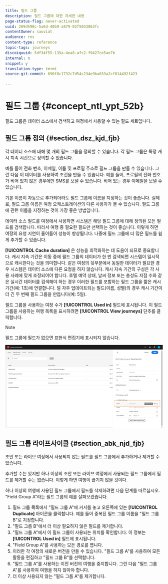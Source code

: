 ```yaml
---
title: 필드 그룹
description: 필드 그룹에 대한 자세한 내용
page-status-flag: never-activated
uuid: 269d590c-5a6d-40b9-a879-02f5033863fc
contentOwner: sauviat
audience: rns
content-type: reference
topic-tags: journeys
discoiquuid: 5df34f55-135a-4ea8-afc2-f9427ce5ae7b
internal: n
snippet: y
translation-type: tm+mt
source-git-commit: 690f8c1732c7d54c234e9ba633a2cf014492f423

---
```




# 필드 그룹 {#concept_ntl_ypt_52b}

필드 그룹은 데이터 소스에서 검색하고 여정에서 사용할 수 있는 필드 세트입니다.

## 필드 그룹 정의 {#section_dsz_kjd_fjb}

각 데이터 소스에 대해 몇 개의 필드 그룹을 정의할 수 있습니다. 각 필드 그룹은 특정 캐시 지속 시간으로 정의할 수 있습니다.

예를 들어 전화 번호, 이메일, 이름 및 프로필 주소로 필드 그룹을 만들 수 있습니다. 그런 다음 이 데이터를 사용하여 조건을 만들 수 있습니다. 예를 들어, 프로필의 전화 번호가 비어 있지 않은 경우에만 SMS를 보낼 수 있습니다. 비어 있는 경우 이메일을 보낼 수 있습니다.

기본 이름이 자동으로 추가되더라도 필드 그룹에 이름을 지정하는 것이 좋습니다. 실제로, 필드 그룹 이름은 여정 오케스트레이션의 다른 사용자가 볼 수 있습니다. 필드 그룹에 관련 이름을 지정하는 것이 가장 좋은 방법입니다.

데이터 소스 필드를 여정에서 사용하면 시스템은 해당 필드 그룹에 대해 정의된 모든 필드를 검색합니다. 따라서 여행 중 필요한 필드만 선택하는 것이 좋습니다. 이렇게 하면 여정의 요청 지연이 줄어들어 성능이 향상됩니다. 나중에 필드 그룹에 더 많은 필드를 쉽게 추가할 수 있습니다.

**[!UICONTROL Cache duration]** 은 성능을 최적화하는 데 도움이 되므로 중요합니다. 캐시 지속 기간은 이동 중에 필드 그룹의 데이터가 한 번 검색되면 시스템이 일시적으로 캐시한다는 것을 의미합니다. 같은 여정의 뒷부분에서 동일한 데이터가 필요한 경우 시스템은 데이터 소스에 다른 요청을 하지 않습니다. 캐시 지속 기간의 구성은 각 사용 사례에 맞게 조정되어야 합니다. 호텔 예약 상태, 날씨 정보 또는 충성도 지점 수와 같은 실시간 데이터를 검색해야 하는 경우 이러한 필드를 포함하는 필드 그룹을 짧은 캐시 기간(예: 1초)에 연결합니다. 덜 자주 업데이트되는 필드(이름, 성별)의 경우 캐시 기간이 더 긴 두 번째 필드 그룹을 만듭니다(예: 5일).

필드 그룹을 사용하는 여정 수가 **[!UICONTROL Used in]** 필드에 표시됩니다. 이 필드 그룹을 사용하는 여행 목록을 표시하려면 **[!UICONTROL View journeys]** 단추를 클릭합니다.

>[!NOTE]
>
>필드 그룹에 필드가 없으면 표현식 편집기에 표시되지 않습니다.

![](../assets/journey3bis.png)

## 필드 그룹 라이프사이클 {#section_abk_njd_fjb}

초안 또는 라이브 여정에서 사용되지 않는 필드를 필드 그룹에서 추가하거나 제거할 수 있습니다.

추가할 수는 있지만 하나 이상의 초안 또는 라이브 여정에서 사용되는 필드 그룹에서 필드를 제거할 수는 없습니다. 이렇게 하면 여행이 끊기지 않을 것이다.

하나 이상의 여행에 사용된 필드 그룹에서 필드를 삭제하려면 다음 단계를 따르십시오. &quot;Field Group A&quot;라는 필드 그룹의 예를 살펴보겠습니다.

1. 필드 그룹 목록에서 &quot;필드 그룹 A&quot;에 커서를 놓고 오른쪽에 있는 **[!UICONTROL Duplicate]** 아이콘을 클릭합니다. 예를 들어 중복된 필드 그룹 이름을 &quot;필드 그룹 B&quot;로 지정합니다.
1. &quot;필드 그룹 B&quot;에서 더 이상 필요하지 않은 필드를 제거합니다.
1. &quot;필드 그룹 A&quot;에서 이 필드 그룹이 사용되는 위치를 확인합니다. 이 정보는 **[!UICONTROL Used in]** 필드에 표시됩니다.
1. &quot;Field Group A&quot;를 사용하는 모든 경로를 엽니다.
1. 이러한 각 여정의 새로운 버전을 만들 수 있습니다. &quot;필드 그룹 A&quot;를 사용하여 모든 활동을 편집하고 &quot;필드 그룹 B&quot;를 선택합니다.
1. &quot;필드 그룹 A&quot;를 사용하는 이전 버전의 여행을 중지합니다. 그런 다음 &quot;필드 그룹 A&quot;를 사용하여 여행을 하지 않아야 합니다.
1. 더 이상 사용되지 않는 &quot;필드 그룹 A&quot;를 제거합니다.
